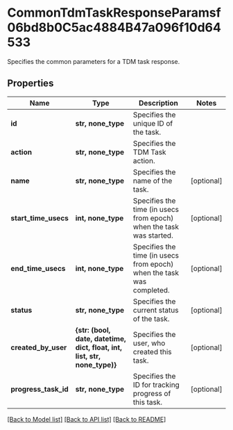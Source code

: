 # CommonTdmTaskResponseParamsf06bd8b0C5ac4884B47a096f10d64533

Specifies the common parameters for a TDM task response.

## Properties
Name | Type | Description | Notes
------------ | ------------- | ------------- | -------------
**id** | **str, none_type** | Specifies the unique ID of the task. | 
**action** | **str, none_type** | Specifies the TDM Task action. | 
**name** | **str, none_type** | Specifies the name of the task. | [optional] 
**start_time_usecs** | **int, none_type** | Specifies the time (in usecs from epoch) when the task was started. | [optional] 
**end_time_usecs** | **int, none_type** | Specifies the time (in usecs from epoch) when the task was completed. | [optional] 
**status** | **str, none_type** | Specifies the current status of the task. | [optional] 
**created_by_user** | **{str: (bool, date, datetime, dict, float, int, list, str, none_type)}** | Specifies the user, who created this task. | [optional] 
**progress_task_id** | **str, none_type** | Specifies the ID for tracking progress of this task. | [optional] 

[[Back to Model list]](../README.md#documentation-for-models) [[Back to API list]](../README.md#documentation-for-api-endpoints) [[Back to README]](../README.md)



